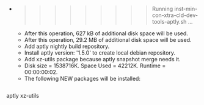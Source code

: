 * >>>>>>>>> Running inst-min-con-xtra-cld-dev-tools-aptly.sh ...
  * After this operation, 627 kB of additional disk space will be used.
  * After this operation, 29.2 MB of additional disk space will be used.
  * Add aptly nightly build repository.
  * Install aptly version: '1.5.0' to create local debian repository.
  * Add xz-utils package because aptly snapshot merge needs it.
  * Disk size = 1538716K. Space Used = 42212K. Runtime = 00:00:00:02.
  * The following NEW packages will be installed:
  ```bash
aptly xz-utils
  ```
